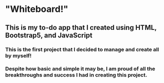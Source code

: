 # "Whiteboard!"

## This is my to-do app that I created using HTML, Bootstrap5, and JavaScript

### This is the first project that I decided to manage and create all by myself! 

### Despite how basic and simple it may be, I am proud of all the breakthroughs and success I had in creating this project.
